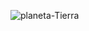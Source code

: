 ![planeta-Tierra](https://github.com/bzstyle/bzstyle/assets/83096491/6bb1b7e4-fc56-4fa9-ab6e-9077cb7a88b5)



<!--
**bzstyle/bzstyle** is a ✨ _special_ ✨ repository because its `README.md` (this file) appears on your GitHub profile.
![image](https://user-images.githubusercontent.com/83096491/169357645-c318a8c7-744c-437d-b77d-a96208100d96.png)
Here are some ideas to get you started:

- 🔭 I’m currently working on ...
- 🌱 I’m currently learning ...
- 👯 I’m looking to collaborate on ...
- 🤔 I’m looking for help with ...
- 💬 Ask me about ...
- 📫 How to reach me: ...
- 😄 Pronouns: ...
- ⚡ Fun fact: ...
-->
